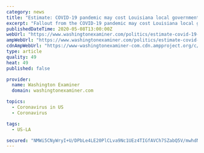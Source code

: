 ```yaml
---
category: news
title: "Estimate: COVID-19 pandemic may cost Louisiana local governments up to $1.1 billion"
excerpt: "Fallout from the COVID-19 pandemic may cost Louisiana local government entities between $404 million and $1.1 billion by the end of the next fiscal year, the Louisiana Legislative Auditor estimates."
publishedDateTime: 2020-05-08T13:00:00Z
webUrl: "https://www.washingtonexaminer.com/politics/estimate-covid-19-pandemic-may-cost-louisiana-local-governments-up-to-1-1-billion"
ampWebUrl: "https://www.washingtonexaminer.com/politics/estimate-covid-19-pandemic-may-cost-louisiana-local-governments-up-to-1-1-billion?_amp=true"
cdnAmpWebUrl: "https://www-washingtonexaminer-com.cdn.ampproject.org/c/s/www.washingtonexaminer.com/politics/estimate-covid-19-pandemic-may-cost-louisiana-local-governments-up-to-1-1-billion?_amp=true"
type: article
quality: 49
heat: 49
published: false

provider:
  name: Washington Examiner
  domain: washingtonexaminer.com

topics:
  - Coronavirus in US
  - Coronavirus

tags:
  - US-LA

secured: "NMWi5CNyWryI+U/DPbLe4LE20PlCLva9Nc1UEz4TIGfAVCh7SZabQ5V/mwhdNBlDxY6FsM9t2+fEJQCg97OVZs/Q9/0tfEpzIYKNeLfNA8v2q/wdnSXwhY2Uu+afWKdK8wzabLpChatox2LRLyilopSA9fdUfCR/q8mmMMRzbZ5DyzRm3VLQq7V0DytO072kmfbYafgr3uJNgCBslCuqeDx3wlEGWMHVhIxNlvqWmlCDxdU/rb5qY29Ww3VLB/aapHx/605AHGM5ptSUKj+R2qUc/3lhqzQkoTo7TaNukQicRg67IbVpjxf83khltV7vqbGRgJjYhQRLpK8ImZyKN/jhCJp7myg0Z6PyltiNvlDdLGQkzm1bW/rKgBcIycuJsx5mNPXrslfry5C5ZClW0ugL0hiHQd6SSm5GSNkkZnC16NcGjEPPIHJ8XnV+04WuXUG7FQbCA8AbpLQM06mnbuN1XoisuqaEJX+KYAtblug=;Dm3ptuA4Fd6kWE4bO9zy7g=="
---
```


